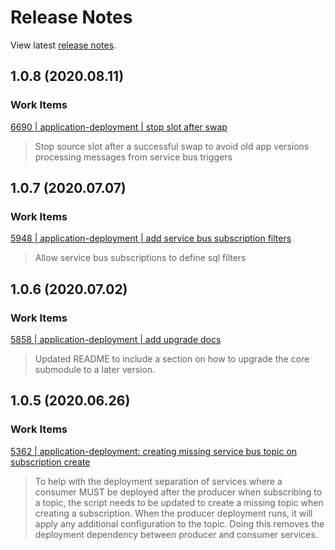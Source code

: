 # Release Notes

View latest [release notes](https://dev.azure.com/cpu-digital-foundry/foundry-core/_git/application-deployment?path=%2FRELEASE_NOTES.md&_a=preview).

## 1.0.8 (2020.08.11)

### Work Items

[6690 | application-deployment | stop slot after swap](https://dev.azure.com/cpu-digital-foundry/foundry-core/_workitems/edit/6690/)

> Stop source slot after a successful swap to avoid old app versions processing messages from service bus triggers

## 1.0.7 (2020.07.07)

### Work Items

[5948 | application-deployment | add service bus subscription filters](https://dev.azure.com/cpu-digital-foundry/foundry-core/_workitems/edit/5948/)

> Allow service bus subscriptions to define sql filters

## 1.0.6 (2020.07.02)

### Work Items

[5858 | application-deployment | add upgrade docs](https://dev.azure.com/cpu-digital-foundry/foundry-core/_workitems/edit/5858/)

> Updated README to include a section on how to upgrade the core submodule to a later version.

## 1.0.5 (2020.06.26)

### Work Items

[5362 | application-deployment: creating missing service bus topic on subscription create](https://dev.azure.com/cpu-digital-foundry/foundry-core/_workitems/edit/5362/)

> To help with the deployment separation of services where a consumer MUST be deployed after the producer when subscribing to a topic, the script needs to be updated to create a missing topic when creating a subscription.  When the producer deployment runs, it will apply any additional configuration to the topic.  Doing this removes the deployment dependency between producer and consumer services.
